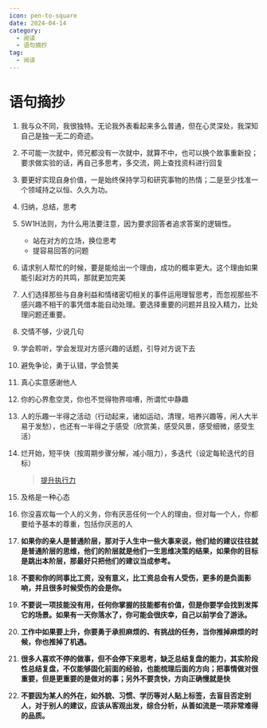 ```yaml
---
icon: pen-to-square
date: 2024-04-14
category:
  - 阅读
  - 语句摘抄
tag:
  - 阅读
---
```


# 语句摘抄

1. 我与众不同，我很独特。无论我外表看起来多么普通，但在心灵深处，我深知自己是独一无二的奇迹。

2. 不可能一次就中，师兄都没有一次就中，就算不中，也可以换个故事重新投；要求做实验的话，再自己多思考，多交流，网上查找资料进行回复

3. 要更好实现自身价值，一是始终保持学习和研究事物的热情；二是至少找准一个领域持之以恒、久久为功。

4. 归纳，总结，思考

5. 5W1H法则，为什么用法要注意，因为要求回答者追求答案的逻辑性。

   - 站在对方的立场，换位思考
   - 提容易回答的问题

6. 请求别人帮忙的时候，要是能给出一个理由，成功的概率更大。这个理由如果能引起对方的共鸣，那就更加完美

7. 人们选择那些与自身利益和情绪密切相关的事件运用理智思考，而忽视那些不感兴趣不相干的事凭借本能自动处理。要选择重要的问题并且投入精力，比处理问题还重要。

8. 交情不够，少说几句

9. 学会聆听，学会发现对方感兴趣的话题，引导对方说下去

10. 避免争论，勇于认错，学会赞美

11. 真心实意感谢他人

12. 你的心界愈空灵，你也不觉得物界喧嘈，所谓忙中静趣

13. 人的乐趣一半得之活动（行动起来，诸如运动，清理，培养兴趣等，闲人大半易于发愁），也还有一半得之于感受（欣赏美，感受风景，感受细微，感受生活）

14. 烂开始，短平快（按周期步骤分解，减小阻力），多迭代（设定每轮迭代的目标）

    > [提升执行力](https://www.zhihu.com/question/19979300/answer/1277084404?utm_campaign=shareopn&utm_medium=social&utm_oi=1224007786616672256&utm_psn=1734936480705961984&utm_source=wechat_session)

15. 及格是一种心态

16. 你没喜欢每一个人的义务，你有厌恶任何一个人的理由，但对每一个人，你都要给予基本的尊重，包括你厌恶的人

17. **如果你的亲人是普通阶层，那对于人生中一些大事来说，他们给的建议往往就是普通阶层的思维，他们的阶层就是他们一生思维决策的结果，如果你的目标是跳出本阶层，那最好只把他们的建议当成参考。**

18. **不要和你的同事比工资，没有意义，比工资总会有人受伤，更多的是负面影响，并且很多时候受伤的会是你。**

19. **不要说一项技能没有用，任何你掌握的技能都有价值，但是你要学会找到发挥它的场景。如果有一天你落水了，你可能会很庆幸，自己以前学会了游泳。**

20. **工作中如果要上升，你要勇于承担麻烦的、有挑战的任务，当你推掉麻烦的时候，你也推掉了机遇。**

21. **很多人喜欢不停的做事，但不会停下来思考，缺乏总结复盘的能力，其实阶段性总结复盘，不仅能够固化前面的经验，也能梳理后面的方向；把事情做对很重要，但是更重要的是做对的事；另外不要贪快，方向正确慢就是快**

22. **不要因为某人的外在，如外貌、习惯、学历等对人贴上标签，去盲目否定别人，对于别人的建议，应该从客观出发，综合分析，从善如流是一项非常难得的品质。**

    